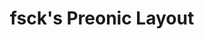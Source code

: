 ---
layout: layouts/keymapdb_entry.njk
OS: []
keymapAuthor: fsck
firmware: QMK
hasHomeRowMods: False
hasLetterOnThumb: False
keymapImage: https://i.imgur.com/nI8fBco.png
keyCount: 60
keyboard: Preonic
baseLayouts: ["QWERTY"]
languages: ['English']
layerCount: 4
title: "fsck's Preonic Layout"
isSplit: False
stagger: ortholinear
summary: 
keymapUrl: https://github.com/fsck/qmk_firmware/tree/master/keyboards/preonic/keymaps/fsck
writeup: https://github.com/fsck/qmk_firmware/tree/master/keyboards/preonic/keymaps/fsck/readme.md
---